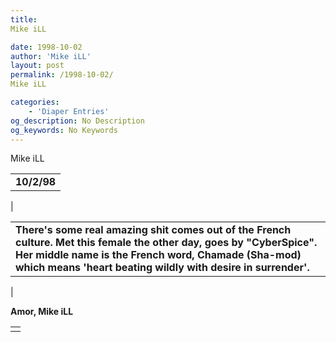 ```yaml
---
title: 
Mike iLL

date: 1998-10-02
author: 'Mike iLL'
layout: post
permalink: /1998-10-02/
Mike iLL

categories:
    - 'Diaper Entries'
og_description: No Description
og_keywords: No Keywords
---
```

<style>
body {
  background-color: ;
  color: ;
}
a {
  color: ;
}
a:active {
  color: ;
}
a:visited {
  color: ;
}
</style>



Mike iLL








|  |
| --- |
|  **10/2/98**
 |

  
  



|  |
| --- |
| **There's some real amazing shit comes out of the French culture. Met this female the other day, goes by "CyberSpice". Her middle name is the French word, Chamade (Sha-mod) which means 'heart beating wildly with desire in surrender'.**
 |


 **Amor, Mike iLL**

  



|  |
| --- |
|  |


  

  

  

  








